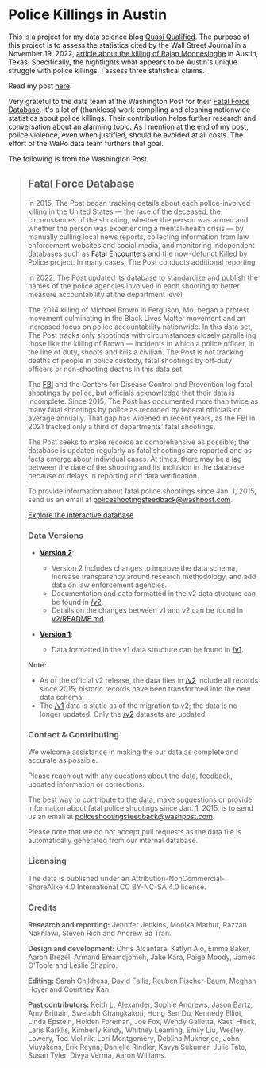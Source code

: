 
# Police Killings in Austin

This is a project for my data science blog [Quasi Qualified](https://quasiqualified.com/). The purpose of this project is to assess the statistics cited by the Wall Street Journal in a November 19, 2022, [article about the killing of Rajan Moonesinghe](https://www.wsj.com/articles/entrepreneurs-death-at-hands-of-austin-police-prompts-calls-for-change-11671458081) in Austin, Texas. Specifically, the hightlights what appears to be Austin's unique struggle with police killings. I assess three statistical claims.

Read my post [here](https://www.quasiqualified.com/posts/austin-police-killings/).

Very grateful to the data team at the Washington Post for their [Fatal Force Database](https://www.washingtonpost.com/graphics/investigations/police-shootings-database/). It's a lot of (thankless) work compiling and cleaning nationwide statistics about police killings. Their contribution helps further research and conversation about an alarming topic. As I mention at the end of my post, police violence, even when justified, should be avoided at all costs. The effort of the WaPo data team furthers that goal.

The following is from the Washington Post.


>## Fatal Force Database
>
>In 2015, The Post began tracking details about each police-involved killing in the United States — the race of the deceased, the circumstances of the shooting, whether the person was armed and whether the person was experiencing a mental-health crisis — by manually culling local news reports, collecting information from law enforcement websites and social media, and monitoring independent databases such as [Fatal Encounters](https://fatalencounters.org/) and the now-defunct Killed by Police project. In many cases, The Post conducts additional reporting.
>
>In 2022, The Post updated its database to standardize and publish the names of the police agencies involved in each shooting to better measure accountability at the department level.
>
>The 2014 killing of Michael Brown in Ferguson, Mo. began a protest movement culminating in the Black Lives Matter movement and an increased focus on police accountability nationwide. In this data set, The Post tracks only shootings with circumstances closely paralleling those like the killing of Brown — incidents in which a police officer, in the line of duty, shoots and kills a civilian. The Post is not tracking deaths of people in police custody, fatal shootings by off-duty officers or non-shooting deaths in this data set.
>
>The [FBI](https://www.fbi.gov/services/cjis/ucr/use-of-force) and the Centers for Disease Control and Prevention log fatal shootings by police, but officials acknowledge that their data is incomplete. Since 2015, The Post has documented more than twice as many fatal shootings by police as recorded by federal officials on average annually. That gap has widened in recent years, as the FBI in 2021 tracked only a third of departments’ fatal shootings.
>
>The Post seeks to make records as comprehensive as possible; the database is updated regularly as fatal shootings are reported and as facts emerge about individual cases. At times, there may be a lag between the date of the shooting and its inclusion in the database because of delays in reporting and data verification.
>
>To provide information about fatal police shootings since Jan. 1, 2015, send us an email at policeshootingsfeedback@washpost.com.
>
>[Explore the interactive database](https://www.washingtonpost.com/graphics/investigations/police-shootings-database/)
>
>
>### Data Versions
>
>- **[Version 2](v2/)**:
>    - Version 2 includes changes to improve the data schema, increase transparency around research methodology, and add data on law enforcement agencies.
>    - Documentation and data formatted in the v2 data stucture can be found in [/v2](v2/).
>    - Details on the changes between v1 and v2 can be found in [v2/README.md](v2/README.md).
>
>- **[Version 1]((v2/))**:
>    - Data formatted in the v1 data structure can be found in [/v1](v1/).
>
>**Note:**
>
>- As of the official v2 release, the data files in [/v2](v2/) include all records since 2015; historic records have been transformed into the new data schema.
>- The [/v1](v1/) data is static as of the migration to v2; the data is no longer updated. Only the [/v2](v2/) datasets are updated.
>
>
>
>### Contact & Contributing
>
>We welcome assistance in making the our data as complete and accurate as possible.
>
>Please reach out with any questions about the data, feedback, updated information or corrections.
>
>The best way to contribute to the data, make suggestions or provide information about fatal police shootings since Jan. 1, 2015, is to send us an email at policeshootingsfeedback@washpost.com.
>
>Please note that we do not accept pull requests as the data file is automatically generated from our internal database.
>
>
>### Licensing
>
>The data is published under an Attribution-NonCommercial-ShareAlike 4.0 International CC BY-NC-SA 4.0 license.
>
>
>### Credits
>
>**Research and reporting:** Jennifer Jenkins, Monika Mathur, Razzan Nakhlawi, Steven Rich and Andrew Ba Tran.
>
>**Design and development:** Chris Alcantara, Katlyn Alo, Emma Baker, Aaron Brezel, Armand Emamdjomeh, Jake Kara, Paige Moody, James O’Toole and Leslie Shapiro.
>
>**Editing:** Sarah Childress, David Fallis, Reuben Fischer-Baum, Meghan Hoyer and Courtney Kan.
>
>**Past contributors:** Keith L. Alexander, Sophie Andrews, Jason Bartz, Amy Brittain, Swetabh Changkakoti, Hong Sen Du, Kennedy Elliot, Linda Epstein, Holden Foreman, Joe Fox, Wendy Galietta, Kaeti Hinck, Laris Karklis, Kimberly Kindy, Whitney Leaming, Emily Liu, Wesley Lowery, Ted Mellnik, Lori Montgomery, Deblina Mukherjee, John Muyskens, Erik Reyna, Danielle Rindler, Kavya Sukumar, Julie Tate, Susan Tyler, Divya Verma, Aaron Williams.
>